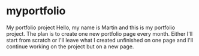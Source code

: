 # myportfolio
My portfolio project
Hello, my name is Martin and this is my portfolio project. 
The plan is to create one new portfolio page every month. Either I'll start from scratch or I'll leave what I created unfinished on one page and I'll continue working on the project but on a new page. 